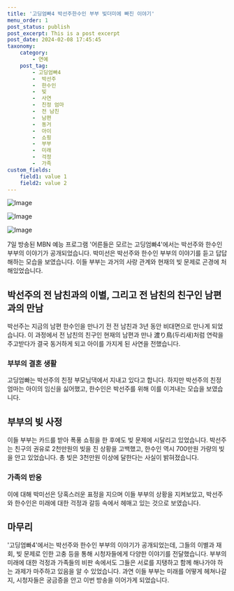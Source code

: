 ```yaml
---
title: '고딩엄빠4 박선주한수인 부부 빚더미에 빠진 이야기'
menu_order: 1
post_status: publish
post_excerpt: This is a post excerpt
post_date: 2024-02-08 17:45:45
taxonomy:
    category:
        - 연예
    post_tag:
        - 고딩엄빠4
        -  박선주
        -  한수인
        -  빚
        -  사연
        -  친정 엄마
        -  전 남친
        -  남편
        -  동거
        -  아이
        -  쇼핑
        -  부부
        -  미래
        -  걱정
        -  가족
custom_fields:
    field1: value 1
    field2: value 2
---
```


![Image](https://mimgnews.pstatic.net/image/109/2024/02/08/0005014759_001_20240208070805507.png?type=w540)

![Image](https://ssl.pstatic.net/mimgnews/image/109/2024/02/08/0005014759_002_20240208070805547.png?type=w540)

![Image](https://mimgnews.pstatic.net/image/109/2024/02/08/0005014759_003_20240208070805569.png?type=w540)

7일 방송된 MBN 예능 프로그램 '어른들은 모르는 고딩엄빠4'에서는 박선주와 한수인 부부의 이야기가 공개되었습니다. 박미선은 박선주와 한수인 부부의 이야기를 듣고 답답해하는 모습을 보였습니다. 이들 부부는 과거의 사랑 관계와 현재의 빚 문제로 곤경에 처해있었습니다.
## 박선주의 전 남친과의 이별, 그리고 전 남친의 친구인 남편과의 만남
박선주는 지금의 남편 한수인을 만나기 전 전 남친과 3년 동안 비대면으로 만나게 되었습니다. 이 과정에서 전 남친의 친구인 현재의 남편과 만나 渡り鳥(두리새)처럼 연락을 주고받다가 결국 동거하게 되고 아이를 가지게 된 사연을 전했습니다.
### 부부의 결혼 생활
고딩엄빠는 박선주의 친정 부모님댁에서 지내고 있다고 합니다. 하지만 박선주의 친정 엄마는 아이의 임신을 싫어했고, 한수인은 박선주를 위해 이를 이겨내는 모습을 보였습니다.
## 부부의 빚 사정
이들 부부는 카드를 받아 폭풍 쇼핑을 한 후에도 빚 문제에 시달리고 있었습니다. 박선주는 친구의 권유로 2천만원의 빚을 진 상황을 고백했고, 한수인 역시 700만원 가량의 빚을 안고 있었습니다. 총 빚은 3천만원 이상에 달한다는 사실이 밝혀졌습니다.
### 가족의 반응
이에 대해 박미선은 당혹스러운 표정을 지으며 이들 부부의 상황을 지켜보았고, 박선주와 한수인은 미래에 대한 걱정과 갈등 속에서 헤매고 있는 것으로 보였습니다.
## 마무리
'고딩엄빠4'에서는 박선주와 한수인 부부의 이야기가 공개되었는데, 그들의 이별과 재회, 빚 문제로 인한 고충 등을 통해 시청자들에게 다양한 이야기를 전달했습니다. 부부의 미래에 대한 걱정과 가족들의 비판 속에서도 그들은 서로를 지탱하고 함께 해나가야 하는 과제가 마주하고 있음을 알 수 있었습니다. 과연 이들 부부는 미래를 어떻게 헤쳐나갈지, 시청자들은 궁금증을 안고 이번 방송을 이어가게 되었습니다.
